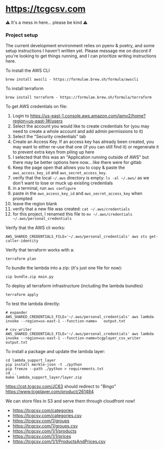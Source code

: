 # https://tcgcsv.com

⚠️ It's a mess in here... please be kind ⚠️

### Project setup

The current development environment relies on pyenv & poetry, and some setup instructions I haven't written yet. Please message me on discord if you're looking to get things running, and I can prioritize writing instructions here.

To install the AWS CLI
```
brew install awscli - https://formulae.brew.sh/formula/awscli
```

To install terraform
```
brew install terraform - https://formulae.brew.sh/formula/terraform
```

To get AWS credentials on file:
1. Login to https://us-east-1.console.aws.amazon.com/iamv2/home?region=us-east-1#/users
2. Select the account you would like to create credentials for (you may need to create a whole account and add admin permissions to it)
3. Select the "Security credentials" tab
4. Create an Access Key. If an access key has already been created, you may want to either re-use that one (if you can still find it) or regenerate it to prevent extra keys from piling up here
5. I selected that this was an "Application running outside of AWS" but there may be better options here now... like there were for gitlab
6. Keep the page open that allows you to copy & paste the `aws_access_key_id` and `aws_secret_access_key`.
7. verify that the local `~/.aws` directory is empty: `ls -al ~/.aws/` as we don't want to lose or muck up existing credentials
8. in a terminal, run `aws configure`
9. paste in the `aws_access_key_id` and `aws_secret_access_key` when prompted
10. leave the region blank
11. verify that a new file was created: `cat ~/.aws/credentials`
12. for this project, I renamed this file to `mv ~/.aws/credentials ~/.aws/personal_credentials`

Verify that the AWS cli works:
```
AWS_SHARED_CREDENTIALS_FILE='~/.aws/personal_credentials' aws sts get-caller-identity
```

Verify that terraform works with a:
```
terraform plan
```

To bundle the lambda into a zip: (it's just one file for now):

```
zip bundle.zip main.py
```

To deploy all terraform infrastructure (including the lambda bundles)
```
terraform apply
```

To test the lambda directly:

```
# expander
AWS_SHARED_CREDENTIALS_FILE='~/.aws/personal_credentials' aws lambda invoke --region=us-east-1 --function-name=   output.txt

# csv_writer
AWS_SHARED_CREDENTIALS_FILE='~/.aws/personal_credentials' aws lambda invoke --region=us-east-1 --function-name=tcgplayer_csv_writer output.txt
```

To install a package and update the lambda layer:

```
cd lambda_support_layer
pip install merkle-json -t ./python
pip freeze --path ./python > requirements.txt
cd ..
make lambda_support_layer/layer.zip
```

https://cpt.tcgcsv.com/JC63 should redirect to "Bingo" https://www.tcgplayer.com/product/261484

We can store files in S3 and serve them through cloudfront now!
  - https://tcgcsv.com/categories
  - https://tcgcsv.com/categories.csv
  - https://tcgcsv.com/1/groups
  - https://tcgcsv.com/1/groups.csv
  - https://tcgcsv.com/1/1/products
  - https://tcgcsv.com/1/1/prices
  - https://tcgcsv.com/1/1/ProductsAndPrices.csv
